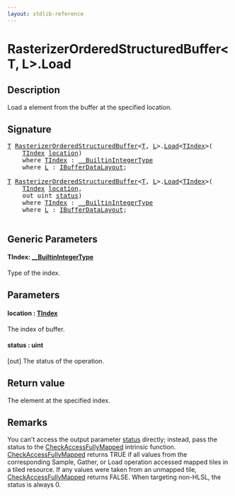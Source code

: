 ```yaml
---
layout: stdlib-reference
---
```


# RasterizerOrderedStructuredBuffer\<T, L\>\.Load

## Description

Load a element from the buffer at the specified location.



## Signature 

<pre>
<a href="../types/rasterizerorderedstructuredbuffer-0ahr/index#typeparam-T" class="code_type">T</a> <a href="../types/rasterizerorderedstructuredbuffer-0ahr/index" class="code_type">RasterizerOrderedStructuredBuffer</a>&lt;<a href="../types/rasterizerorderedstructuredbuffer-0ahr/index#typeparam-T" class="code_type">T</a>, <a href="../types/rasterizerorderedstructuredbuffer-0ahr/index#typeparam-L" class="code_type">L</a>&gt;.<a href="load-0">Load</a>&lt;<a href="load-0#typeparam-TIndex" class="code_type">TIndex</a>&gt;(
    <a href="load-0#typeparam-TIndex" class="code_type">TIndex</a> <a href="load-0#decl-location" class="code_param">location</a>)
    <span class='code_keyword'>where</span> <a href="load-0#typeparam-TIndex" class="code_type">TIndex</a> : <a href="../interfaces/0_builtinintegertype-029g/index" class="code_type">__BuiltinIntegerType</a>
    <span class='code_keyword'>where</span> <a href="../types/rasterizerorderedstructuredbuffer-0ahr/index#typeparam-L" class="code_type">L</a> : <a href="../interfaces/ibufferdatalayout-017b/index" class="code_type">IBufferDataLayout</a>;

<a href="../types/rasterizerorderedstructuredbuffer-0ahr/index#typeparam-T" class="code_type">T</a> <a href="../types/rasterizerorderedstructuredbuffer-0ahr/index" class="code_type">RasterizerOrderedStructuredBuffer</a>&lt;<a href="../types/rasterizerorderedstructuredbuffer-0ahr/index#typeparam-T" class="code_type">T</a>, <a href="../types/rasterizerorderedstructuredbuffer-0ahr/index#typeparam-L" class="code_type">L</a>&gt;.<a href="load-0">Load</a>&lt;<a href="load-0#typeparam-TIndex" class="code_type">TIndex</a>&gt;(
    <a href="load-0#typeparam-TIndex" class="code_type">TIndex</a> <a href="load-0#decl-location" class="code_param">location</a>,
    <span class="code_keyword">out</span> <span class="code_keyword">uint</span> <a href="load-0#decl-status" class="code_param">status</a>)
    <span class='code_keyword'>where</span> <a href="load-0#typeparam-TIndex" class="code_type">TIndex</a> : <a href="../interfaces/0_builtinintegertype-029g/index" class="code_type">__BuiltinIntegerType</a>
    <span class='code_keyword'>where</span> <a href="../types/rasterizerorderedstructuredbuffer-0ahr/index#typeparam-L" class="code_type">L</a> : <a href="../interfaces/ibufferdatalayout-017b/index" class="code_type">IBufferDataLayout</a>;

</pre>

## Generic Parameters

####  <a id="typeparam-TIndex"></a>TIndex: [\_\_BuiltinIntegerType](../interfaces/0_builtinintegertype-029g/index)
Type of the index.


## Parameters

####  <a id="decl-location"></a>location  : [TIndex](load-0#typeparam-TIndex)
The index of buffer.

####  <a id="decl-status"></a>status  : uint
\[out\] The status of the operation.


## Return value
The element at the specified index.


## Remarks

You can't access the output parameter <span class='code'><a href="load-0#decl-status" class="code_param">status</a></span> directly; instead,
pass the status to the <span class='code'><a href="">CheckAccessFullyMapped</a></span> intrinsic function.
<span class='code'><a href="">CheckAccessFullyMapped</a></span> returns TRUE if all values from the corresponding Sample,
Gather, or Load operation accessed mapped tiles in a tiled resource.
If any values were taken from an unmapped tile, <span class='code'><a href="">CheckAccessFullyMapped</a></span> returns FALSE.
When targeting non-HLSL, the status is always 0.


